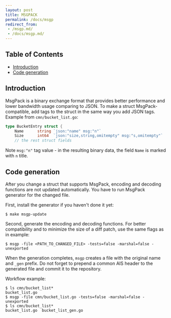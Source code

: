 ```yaml
---
layout: post
title: MSGPACK
permalink: /docs/msgp
redirect_from:
 - /msgp.md/
 - /docs/msgp.md/
---
```


## Table of Contents

- [Introduction](#introduction)
- [Code generation](#code-generation)

## Introduction

MsgPack is a binary exchange format that provides better performance and lower bandwidth usage comparing to JSON.
To make a struct MsgPack-compatible, add tags to the struct in the same way you add JSON tags. Example from `cmn/bucket_list.go`:

```go
type BucketEntry struct {
	Name      string `json:"name" msg:"n"`
	Size      int64  `json:"size,string,omitempty" msg:"s,omitempty"`
	// the rest struct fields
```

Note `msg:"n"` tag value - in the resulting binary data, the field `Name` is marked with `n` title.

## Code generation

After you change a struct that supports MsgPack, encoding and decoding functions are not updated automatically.
You have to run MsgPack generator for the changed file.

First, install the generator if you haven't done it yet:

```console
$ make msgp-update
```

Second, generate the encoding and decoding functions.
For better compatibility and to minimize the size of a diff patch, use the same flags as in example:

```console
$ msgp -file <PATH_TO_CHANGED_FILE> -tests=false -marshal=false -unexported
```

When the generation completes, `msgp` creates a file with the original name and `_gen` prefix.
Do not forget to prepend a common AIS header to the generated file and commit it to the repository.

Workflow example:

```console
$ ls cmn/bucket_list*
bucket_list.go
$ msgp -file cmn/bucket_list.go -tests=false -marshal=false -unexported
$ ls cmn/bucket_list*
bucket_list.go  bucket_list_gen.go
```
